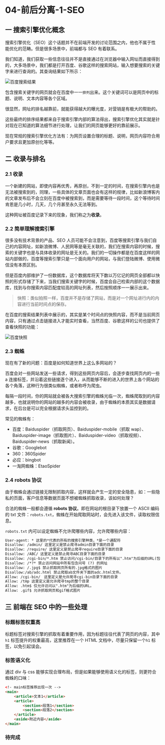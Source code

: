 # 04-前后分离-1-SEO

## 一 搜索引擎优化概念

搜索引擎优化（SEO）这个话题并不在前端开发的讨论范围之内，他也不属于性能优化的范畴。但是很多场景中，前端都与 SEO 有着联系。

我们知道，我们获取一些信息往往并不是直接通过在浏览器中输入网址而直接得到的，大多场景中，我们都是打开百度、谷歌这样的搜索网站，输入想要搜索的关键字来进行查询的。其查询结果如下所示：

![百度搜索结果](../../images/seo/01.png)

包含搜索关键字的网页就会在百度中一一`排列`出来。这个关键词可以是网页中的标题、说明、文本内容等各个区域。

很显然，网址的排名越靠前，就能获得越大的曝光度，对营销是有极大的帮助的。

这些最终的排序结果都来自于搜索引擎内部的算法得出，搜索引擎优化其实就是针对现在已知道的算法细节进行处理，让我们的网页能够更好的靠前展示。

现在常规的搜索引擎优化方法有：为网页设置合理的标题、说明，网页内容符合用户要求且更加原创化等等。

## 二 收录与排名

### 2.1 收录

一个新建的网站，即使内容再优秀，再原创，不到一定的时间，在搜索引擎内也是无法被搜索到的，同理，一些具体的文章页面也会有这样的规律，比如新浪博客内的文章发布后不会立刻在百度中被搜索到，而是需要等待一段时间，这个等待时间肯恩是几小时，几天，几个月甚至永久无法等到。

这种网址被百度记录下来的现象，我们称之为**收录**。

### 2.2 简单理解搜索引擎

很多没有技术背景的产品、SEO 人员可能不会注意到，百度等搜索引擎与我们自己的内容网址，如新浪微博、人民网等是毫无关联的，我们在搜索内容的时候，搜索的关键字也是与具体收录的网址是无关的。我们的一切操作都是在百度这样的网站内部做的，百度等搜索引擎只是一个面向用户的网站，与我们登陆微博、使用微信没有本质区别。

但是百度内部维护了一份数据库，这个数据库将天下数以万亿记的网页全部都以快照的形式存储了下来，当我们搜索关键字的时候，百度会自己检索内部的这个数据库，找到与你搜索内容匹配度较高的网址列表，然后按照顺序一一展示出来。

> 快照：类似拍照一样，百度并不是存储了网站，而是对一个网址进行内的内容进行当前时间点的保存。

在百度的搜索结果列表中展示的，其实是某个时间点的快照内容，而不是当前网页内容，只有通过点击链接进入才能实时查看，当然百度、谷歌这样的公司也提供了查看快照的功能：

![百度快照](../../images/seo/02.png)

### 2.3 蜘蛛

现在有了新的问题：百度是如何知道世界上这么多网站的？

百度会对一些网站发送一些请求，得到这些网页内容后，会逐步查找网页内的一些 a 连接标签，并沿着这些链接逐个进入，从而能够不断的进入的世界上各个网站的各个角落，这种行为很类似蜘蛛，或者称呼为爬虫。

每隔一段时间，你的网站就会被各大搜索引擎的蜘蛛光临一次，蜘蛛爬取到的内容越多，也就说明你的网站的越多的内容会被收录，由于蜘蛛的本质其实是数据请求，在后台是可以完全根据请求头监控到的。

常见的蜘蛛有：

-   百度：Baiduspider（抓取网页）、Baiduspider-mobile（抓取 wap）、Baiduspider-image（抓取图片）、Baiduspider-video（抓取视频）、Baiduspider-news（抓取新闻）。
-   谷歌：Googlebot
-   360：360Spider
-   必应：bingbot
-   一淘网蜘蛛：EtaoSpider

### 2.4 robots 协议

由于蜘蛛会通过链接无限制抓取内容，这样就会产生一定的安全隐患，如：一些隐私的页面，客户信息等数据页面不想被蜘蛛抓取收录，该如何处理？

合法的蜘蛛一般都会遵循 **robots 协议**。即在网站的根目录下放置一个 ASCII 编码的 txt 文件：`robots.txt`，蜘蛛在开始爬取网站时，会先进入该文件，读取权限信息。

`robots.txt` 内可以设定蜘蛛不允许爬哪些内容，允许爬哪些内容：

```txt
User-agent: * 这里的*代表的所有的搜索引擎种类，*是一个通配符
Disallow: /admin/ 这里定义是禁止爬寻admin目录下面的目录
Disallow: /require/ 这里定义是禁止爬寻require目录下面的目录
Disallow: /ABC/ 这里定义是禁止爬寻ABC目录下面的目录
Disallow: /cgi-bin/*.htm 禁止访问/cgi-bin/目录下的所有以".htm"为后缀的URL(包含子目录)。
Disallow: /*?* 禁止访问网站中所有包含问号 (?) 的网址
Disallow: /.jpg$ 禁止抓取网页所有的.jpg格式的图片
Disallow:/ab/adc.html 禁止爬取ab文件夹下面的adc.html文件。
Allow: /cgi-bin/　这里定义是允许爬寻cgi-bin目录下面的目录
Allow: /tmp 这里定义是允许爬寻tmp的整个目录
Allow: .htm$ 仅允许访问以".htm"为后缀的URL。
Allow: .gif$ 允许抓取网页和gif格式图片
```

## 三 前端在 SEO 中的一些处理

### 标题标签权重高

标题标签对搜索引擎的抓取有着重要作用，因为标题往往代表了网页的内容，其中 `h1` 标签提升的权重最高，这里推荐在一个 HTML 文档中，尽量只保留一个`h1` 标签，以免引起误会。

### 标签语义化

通过 div 与 css 能够实现合理布局，但是如果能够使用语义化的标签，则更符合蜘蛛的口味：

```html
<!- main标签推荐出现一次 -->
<main>
    <article>文本1</article>
    <article>
        <section>段落1</section>
        <section>段落2</section>
    </article>
    <aside>附近内容</aside>
</main>
```

### 待完成

